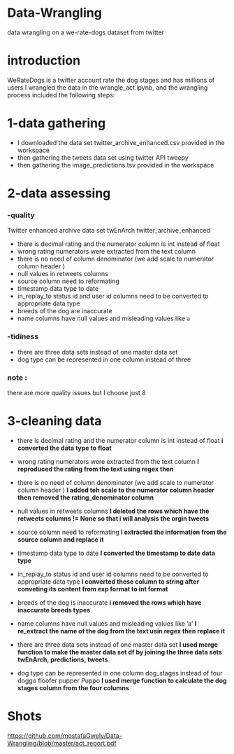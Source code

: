 # Data-Wrangling
data wrangling on a we-rate-dogs dataset from twitter

# introduction

WeRateDogs is a twitter account rate the dog stages and has millions of users
I wrangled the data in the wrangle_act.ipynb, and the wrangling process included the following steps:

# 1-data gathering

- I downloaded the data set twitter_archive_enhanced.csv provided in the workspace
- then gathering the tweets data set using twitter API tweepy
- then gathering the image_predictions.tsv provided in the workspace

# 2-data assessing

### -quality

Twitter enhanced archive data set twEnArch twitter_archive_enhanced

- there is decimal rating and the numerator column is int instead of float
- wrong rating numerators were extracted from the text column
- there is no need of column denominator (we add scale to numerator column header )
- null values in retweets columns
- source column need to reformating
- timestamp data type to date
- in_replay_to status id and user id columns need to be converted to appropriate data type
- breeds of the dog are inaccurate
- name columns have null values and misleading values like `a`

### -tidiness

- there are three data sets instead of one master data set
- dog type can be represented in one column instead of three

### note :

there are more quality issues but I choose just 8

# 3-cleaning data

- there is decimal rating and the numerator column is int instead of float 
__i converted the data type to float__
- wrong rating numerators were extracted from the text column
__I reproduced the rating from the text using regex then__
- there is no need of column denominator (we add scale to numerator column header ) 
__I added teh scale to the numerator column header then removed the rating_denominator column__
- null values in retweets columns
__I deleted the rows which have the retweets columns != None so that i will analysis the orgin tweets__
- source column need to reformating
__I extracted the information from the source column and replace it__
- timestamp data type to date
__I converted the timestamp to date data type__
- in_replay_to status id and user id columns need to be converted to appropriate data type 
__I converted these column to string after conveting its content from exp format to int format__
- breeds of the dog is inaccurate 
__i removed the rows which have inaccurate breeds types__
- name columns have null values and misleading values like ’a’
__I re_extract the name of the dog from the text usin regex then replace it__

- there are three data sets instead of one master data set
__I used merge function to make the master data set df by joining the three data sets twEnArch, predictions, tweets__

- dog type can be represented in one column dog_stages instead of four doggo floofer pupper Puppo
__I used merge function to calculate the dog stages column from the four columns__


# Shots 

https://github.com/mostafaGwely/Data-Wrangling/blob/master/act_report.pdf


